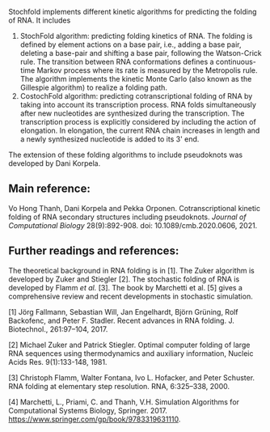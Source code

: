 Stochfold implements different kinetic algorithms for predicting the folding of RNA. It includes
  1) StochFold algorithm: predicting folding kinetics of RNA. The folding is defined by element actions on a base pair, i.e., adding a base pair, deleting a base-pair and shifting a base pair, following the Watson-Crick rule. The transition between RNA conformations defines a continuous-time Markov process where its rate is measured by the Metropolis rule. The algorithm implements the kinetic Monte Carlo (also known as the Gillespie algorithm) to realize a folding path.  
  2) CostochFold algorithm: predicting cotranscriptional folding of RNA by taking into account its transcription process. RNA folds simultaneously after new nucleotides are synthesized during the transcription. The transcription process is explicitly considered by including the action of elongation. In elongation, the current RNA chain increases in length and a newly synthesized nucleotide is added to its 3' end.

The extension of these folding algorithms to include pseudoknots was developed by Dani Korpela.  
## Main reference:
Vo Hong Thanh, Dani Korpela and Pekka Orponen. Cotranscriptional kinetic folding of RNA secondary structures including pseudoknots. _Journal of Computational Biology_ 28(9):892-908. doi: 10.1089/cmb.2020.0606, 2021.

## Further readings and references:
The theoretical background in RNA folding is in [1]. The Zuker algorithm is developed by Zuker and Stiegler [2]. The stochastic folding of RNA is developed by Flamm *et al.* [3]. The book by Marchetti et al. [5] gives a comprehensive review and recent developments in stochastic simulation. 

[1] Jörg Fallmann, Sebastian Will, Jan Engelhardt, Björn Grüning, Rolf Backofenc, and Peter F. Stadler. Recent advances in RNA folding. J. Biotechnol., 261:97–104, 2017.

[2] Michael Zuker and Patrick Stiegler. Optimal computer folding of large RNA sequences using thermodynamics and auxiliary information,	Nucleic Acids Res. 9(1):133-148, 1981.

[3] Christoph Flamm, Walter Fontana, Ivo L. Hofacker, and Peter Schuster. RNA folding at elementary step resolution. RNA, 6:325–338, 2000.

[4] Marchetti, L., Priami, C. and Thanh, V.H. Simulation Algorithms for Computational Systems Biology, Springer. 2017. https://www.springer.com/gp/book/9783319631110.
